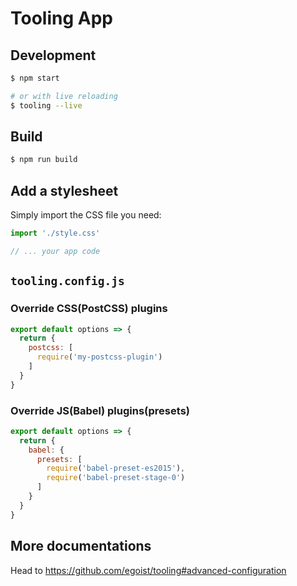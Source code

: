 # Tooling App

## Development

```bash
$ npm start

# or with live reloading
$ tooling --live
```

## Build

```bash
$ npm run build
```

## Add a stylesheet

Simply import the CSS file you need:

```js
import './style.css'

// ... your app code
```

## `tooling.config.js`

### Override CSS(PostCSS) plugins

```js
export default options => {
  return {
    postcss: [
      require('my-postcss-plugin')
    ]
  }
}
```

### Override JS(Babel) plugins(presets)

```js
export default options => {
  return {
    babel: {
      presets: [
        require('babel-preset-es2015'),
        require('babel-preset-stage-0')
      ]
    }
  }
}
```

## More documentations

Head to https://github.com/egoist/tooling#advanced-configuration

